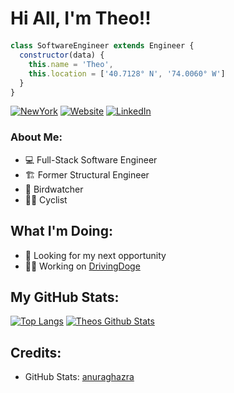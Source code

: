 <h1 style='margin-bottom:20px'> Hi All, I'm Theo!! </h1>

```js
class SoftwareEngineer extends Engineer {
  constructor(data) {
    this.name = 'Theo',
    this.location = ['40.7128° N', '74.0060° W']
  }
}
```


  [![NewYork](https://img.shields.io/badge/theo%20%40-New%20York-red?style=for-the-badge)][NewYorkURL]
  [![Website](https://img.shields.io/badge/theo%20%40-mantz.nyc-blue?style=for-the-badge)](https://mantz.nyc/)
  [![LinkedIn](https://img.shields.io/badge/theo%20%40-linkedin-green?style=for-the-badge)](https://www.linkedin.com/in/theo-mantz/)

### About Me:
* 💻 Full-Stack Software Engineer
* 🏗 Former Structural Engineer
* 🦅 Birdwatcher
* 🚵‍♂️ Cyclist
  
## What I'm Doing:
* 👀 Looking for my next opportunity
* 👨‍💻 Working on [DrivingDoge](https://github.com/theomantz/DrivingDoge)

## My GitHub Stats:
[![Top Langs](https://github-readme-stats.vercel.app/api/top-langs/?username=theomantz)](https://github.com/theomantz)
[![Theos Github Stats](https://github-readme-stats.vercel.app/api?username=theomantz)](https://github.com/theomantz)

## Credits:
* GitHub Stats: [anuraghazra](https://github.com/anuraghazra/github-readme-stats)

<!-- Badge URLs -->
[NewYorkURL]: https://www.google.com/maps/place/New+York,+NY/@40.7076183,-74.0611341,12.03z/data=!4m5!3m4!1s0x89c24fa5d33f083b:0xc80b8f06e177fe62!8m2!3d40.7127753!4d-74.0059728

